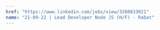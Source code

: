 ```yaml
---
href: "https://www.linkedin.com/jobs/view/3208833021"
name: "21-09-22 | Lead Developer Node JS (H/F) - Rabat"
---
```

